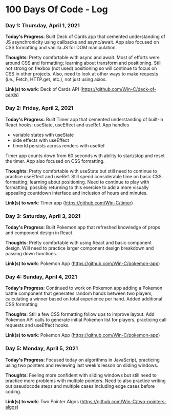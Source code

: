 # 100 Days Of Code - Log

### Day 1: Thursday, April 1, 2021

**Today's Progress**: Built Deck of Cards app that cemented understanding of JS asynchronicity using callbacks and async/await. App also focused on CSS formatting and vanilla JS for DOM manipulation. 

**Thoughts**:  Pretty comfortable with async and await. Most of efforts were around CSS and formatting; learning about transform and positioning. Still not strong on flexbox (not used) positioning so will continue to focus on CSS in other projects. Also, need to look at other ways to make requests (i.e., Fetch, HTTP.get, etc.), not just using axios. 

**Link(s) to work**: Deck of Cards API (https://github.com/Win-C/deck-of-cards)

### Day 2: Friday, April 2, 2021

**Today's Progress**: Built Timer app that cemented understanding of built-in React hooks: useState, useEffect and useRef. App handles
- variable states with useState
- side effects with useEffect
- timerId persists across renders with useRef

Timer app counts down from 60 seconds with ability to start/stop and reset the timer. App also focused on CSS formatting. 

**Thoughts**:  Pretty comfortable with useState but still need to continue to practice useEffect and useRef. Still spend considerable time on basic CSS formatting; learning about positioning. Need to continue to play with formatting, possibly returning to this exercise to add a more visually appealing countdown interface and inclusion of hours and minutes. 

**Link(s) to work**: Timer app (https://github.com/Win-C/timer)

### Day 3: Saturday, April 3, 2021

**Today's Progress**: Built Pokemon app that refreshed knowledge of props and component design in React.  

**Thoughts**:  Pretty comfortable with using React and basic component design. Will need to practice larger component design breakdown and passing down functions. 

**Link(s) to work**: Pokemon App (https://github.com/Win-C/pokemon-app)

### Day 4: Sunday, April 4, 2021

**Today's Progress**: Continued to work on Pokemon app adding a Pokemon battle component that generates random hands between two players, calculating a winner based on total experience per hand. Added additional CSS formatting

**Thoughts**:  Still a few CSS formatting follow ups to improve layout. Add Pokemon API calls to generate initial Pokemon list for players, practicing call requests and useEffect hooks. 

**Link(s) to work**: Pokemon App (https://github.com/Win-C/pokemon-app)

### Day 5: Monday, April 5, 2021

**Today's Progress**: Focused today on algorithms in JavaScript, practicing using two pointers and reviewing last week's lesson on sliding windows. 

**Thoughts**:  Feeling more confident with sliding windows but still need to practice more problems with multiple pointers. Need to also practice writing out pseudocode steps and multiple cases including edge cases before coding. 

**Link(s) to work**: Two Pointer Algos (https://github.com/Win-C/two-pointers-algos)